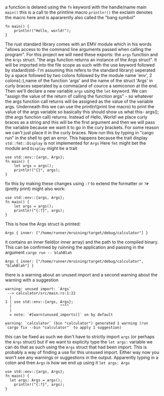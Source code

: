 a function is delared using the `fn` keyword with the handle/name main `main()` this is a call to the printline macro `println!()` the exclaim denotes the macro here and is apararently also called the "bang symbol"
```by default
fn main() {
    println!("Hello, world!");
}
```
The rust standard library comes with an EMV module which in his words "allows access to the command line arguments passed when calling the program". For this project we will need these exports: the `args` function and the `Args` struct. "the args function returns an instance of the Args struct". It will be imported into the file scope as such with the use keyword followed by stadard(std- I'm assuming this refers to the standard library) seperated by a space followed by two colons followed by the module name 'env', 2 colons(::),name of the function 'args' and the name of the struct 'Args' in curly braces seperated by a comma(and of cource a semiconon at the end.
Then we'll declare a new variable `args` using the `let` keyword. We can "assign the value of the return of calling the function args" - so whatever the args function call returns will be assigned as the value of the variable args.
Underneath this we can use the println!(print line macro) to print the value of the args variable so basically this should show us what this- args(); (the args function call) returns. Instead of Hello, World! we place curly braces as a string and this will be the first argument and then we will pass the variable because we want it to go in the cury brackets. For some reason we can't just place it in the curly braces. Now run this by typing in "cargo run" in the shell to get an error. This happens because the trait display `std::fmt::Display` is not implemented for `Args` Here `fmt` might bet the module and `Display` might be a trait
```args
use std::env::{args, Args};
fn main() {
	let args = args();
    println!("{}", args);
}
```
fix this by making these changes using `:?` to extend the formatter or `?#` (pretty print) might also work:
```changes
use std::env::{args, Args};
fn main() {
	let args = args();
    println!("{:?}", args);
}
```
This is how the Args struct is printed:
```output
Args { inner: ["/home/runner/mruining/target/debug/calculator"] }
```
it contains an inner field(or inner array) and the path to the compiled binary. This can be confirmed by ruinning the application and passing in the argument `cargo run -- blahBlah`
```output
Args { inner: ["/home/runner/mruining/target/debug/calculator", "blahBlah"] }
```
there is a warning about an unused import and a second warning about the warning with a suggestion
```warning
warning: unused import: `Args`
 --> calculator/src/main.rs:1:22
  |
1 | use std::env::{args, Args};
  |                      ^^^^
  |
  = note: `#[warn(unused_imports)]` on by default

warning: `calculator` (bin "calculator") generated 1 warning (run `cargo fix --bin "calculator"` to apply 1 suggestion)
```
this can be fixed as such we don't have to strictly import `args` (or perhaps the `Args` struct) but if we want to explicity type the `let args:` variable we can do that as such using the `Args` struct that had been import. This is probably a way of finding a use for this unsused import. Either way now you won't see any warnings or suggestions in the output. Apparently typing in a colon and then `Args` is how we end up using it `let args: Args`
```fix
use std::env::{args, Args};
fn main() {
  let args: Args = args();
    println!("{:?}", args);
}
```
